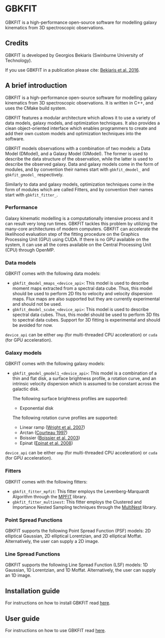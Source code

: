 
# GBKFIT

GBKFIT is a high-performance open-source software for modelling galaxy
kinematics from 3D spectroscopic observations.

## Credits

GBKFIT is developed by Georgios Bekiaris (Swinburne University of Technology).

If you use GBKFIT in a publication please cite:
[Bekiaris et al. 2016](http://adsabs.harvard.edu/abs/2016MNRAS.455..754B).

## A brief introduction

GBKFIT is a high-performance open-source software for modelling galaxy
kinematics from 3D spectroscopic observations. It is written in C++, and uses
the CMake build system.

GBKFIT features a modular architecture which allows it to use a variety of
data models, galaxy models, and optimization techniques. It also provides a
clean object-oriented interface which enables programmers to create and add
their own custom models and optimization techniques into the software.

GBKFIT models observations with a combination of two models: a Data Model
(DModel), and a Galaxy Model (GModel). The former is used to describe the data
structure of the observation, while the latter is used to describe the
observed galaxy. Data and galaxy models come in the form of modules, and by
convention their names start with `gbkfit_dmodel_` and `gbkfit_gmodel_`
respectively.

Similarly to data and galaxy models, optimization techniques come in the form
of modules which are called Fitters, and by convention their names start with
`gbkfit_fitter_`.

### Performance

Galaxy kinematic modelling is a computationally intensive process and it can
result very long run times. GBKFIT tackles this problem by utilizing the
many-core architectures of modern computers. GBKFIT can accelerate the
likelihood evaluation step of the fitting procedure on the Graphics Processing
Unit (GPU) using CUDA. If there is no GPU available on the system, it can use
all the cores available on the Central Processing Unit (CPU) through OpenMP.

### Data models

GBKFIT comes with the following data models:
- `gbkfit_dmodel_mmaps_<device_api>`: This model is used to describe moment
maps extracted from a spectral data cube. Thus, this model should be used to
perform 2D fits to velocity and velocity dispersion maps. Flux maps are also
supported but they are currently experimental and should not be used.
- `gbkfit_dmodel_scube_<device_api>`: This model is used to describe spectral
data cubes. Thus, this model should be used to perform 3D fits to spectral
data cubes. Support for 3D fitting is experimental and should be avoided for
now.

`device_api` can be either `omp` (for multi-threaded CPU acceleration) or
`cuda` (for GPU acceleration).

### Galaxy models

GBKFIT comes with the following galaxy models:
- `gbkfit_gmodel_gmodel1_<device_api>`: This model is a combination of a thin
and flat disk, a surface brightness profile, a rotation curve, and an intrinsic
velocity dispersion which is assumed to be constant across the galactic disk.

  The following surface brightness profiles are supported:
  - Exponential disk

  The following rotation curve profiles are supported:
  - Linear ramp
  ([Wright et al. 2007](http://adsabs.harvard.edu/abs/2007ApJ...658...78W))
  - Arctan
  ([Courteau 1997](http://adsabs.harvard.edu/abs/1997AJ....114.2402C))
  - Boissier
  ([Boissier et al. 2003](http://adsabs.harvard.edu/abs/2003MNRAS.346.1215B))
  - Epinat
  ([Epinat et al. 2008](http://adsabs.harvard.edu/abs/2008MNRAS.388..500E))

`device_api` can be either `omp` (for multi-threaded CPU acceleration) or
`cuda` (for GPU acceleration).

### Fitters

GBKFIT comes with the following fitters:
- `gbkfit_fitter_mpfit`: This fitter employs the Levenberg-Marquardt Algorithm
through the [MPFIT](https://www.physics.wisc.edu/~craigm/idl/cmpfit.html)
library.
- `gbkfit_fitter_multinest`: This fitter employs the Clustered and Importance
Nested Sampling techniques through the
[MultiNest](https://ccpforge.cse.rl.ac.uk/gf/project/multinest/) library.


### Point Spread Functions

GBKFIT supports the following Point Spread Function (PSF) models: 2D
elliptical Gaussian, 2D elliptical Lorentzian, and 2D elliptical Moffat.
Alternatively, the user can supply a 2D image.

### Line Spread Functions

GBKFIT supports the following Line Spread Function (LSF) models: 1D Gaussian,
1D Lorentzian, and 1D Moffat. Alternatively, the user can supply an 1D image.

## Installation guide

For instructions on how to install GBKFIT read [here](INSTALL.md).

## User guide

For instructions on how to use GBKFIT read [here](USERGUIDE.md).
